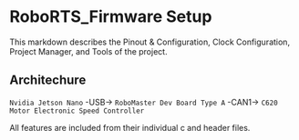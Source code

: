 # RoboRTS_Firmware Setup
This markdown describes the Pinout & Configuration, Clock Configuration, Project Manager, and Tools of the project. 

## Architechure
`Nvidia Jetson Nano`  -USB-> `RoboMaster Dev Board Type A` -CAN1-> `C620 Motor Electronic Speed Controller`

All features are included from their individual c and header files. 